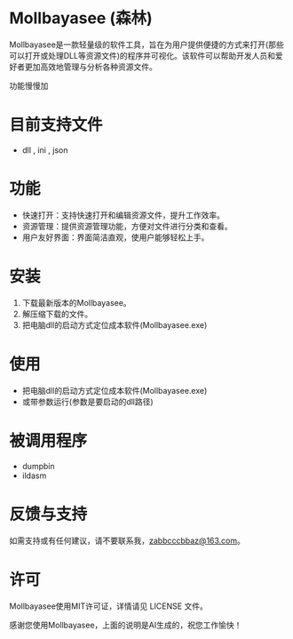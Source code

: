 # Mollbayasee (森林)
Mollbayasee是一款轻量级的软件工具，旨在为用户提供便捷的方式来打开(那些可以打开或处理DLL等资源文件)的程序并可视化。该软件可以帮助开发人员和爱好者更加高效地管理与分析各种资源文件。

功能慢慢加

# 目前支持文件
- dll , ini , json

# 功能
- 快速打开：支持快速打开和编辑资源文件，提升工作效率。
- 资源管理：提供资源管理功能，方便对文件进行分类和查看。
- 用户友好界面：界面简洁直观，使用户能够轻松上手。
  
# 安装
1. 下载最新版本的Mollbayasee。
2. 解压缩下载的文件。
3. 把电脑dll的启动方式定位成本软件(Mollbayasee.exe)

# 使用
- 把电脑dll的启动方式定位成本软件(Mollbayasee.exe)
- 或带参数运行(参数是要启动的dll路径)

# 被调用程序
- dumpbin
- ildasm

# 反馈与支持
如需支持或有任何建议，请不要联系我，zabbcccbbaz@163.com。

# 许可
Mollbayasee使用MIT许可证，详情请见 LICENSE 文件。

感谢您使用Mollbayasee，上面的说明是AI生成的，祝您工作愉快！